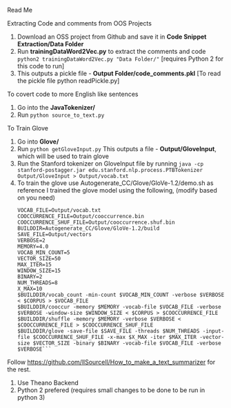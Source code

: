 Read Me

Extracting Code and comments from OOS Projects 

1. Download an OSS project from Github and save it in **Code Snippet Extraction/Data Folder**
2. Run **trainingDataWord2Vec.py** to extract the comments and code
	```python2 trainingDataWord2Vec.py "Data Folder/"```
	[requires Python 2 for this code to run]
3. This outputs a pickle file - **Output Folder/code_comments.pkl**
	[To read the pickle file python readPickle.py]

To covert code to more English like sentences 

1. Go into the **JavaTokenizer/**
2. Run 
	```python source_to_text.py```
		
To Train Glove

1. Go into **Glove/**
2. Run 
	```python getGloveInput.py```
   This outputs a file - **Output/GloveInput**, which will be used to train glove
3. Run the Stanford tokenizer on GloveInput file by running
	```java -cp stanford-postagger.jar edu.stanford.nlp.process.PTBTokenizer Output/GloveInput > Output/vocab.txt```
4. To train the glove use Autogenerate_CC/Glove/GloVe-1.2/demo.sh as reference
	I trained the glove model using the following, (modify based on you need)
	```CORPUS=Output/GloveInput
	VOCAB_FILE=Output/vocab.txt
	COOCCURRENCE_FILE=Output/cooccurrence.bin
	COOCCURRENCE_SHUF_FILE=Output/cooccurrence.shuf.bin
	BUILDDIR=Autogenerate_CC/Glove/GloVe-1.2/build
	SAVE_FILE=Output/vectors
	VERBOSE=2
	MEMORY=4.0
	VOCAB_MIN_COUNT=5
	VECTOR_SIZE=50
	MAX_ITER=15
	WINDOW_SIZE=15
	BINARY=2
	NUM_THREADS=8
	X_MAX=10
	$BUILDDIR/vocab_count -min-count $VOCAB_MIN_COUNT -verbose $VERBOSE < $CORPUS > $VOCAB_FILE
	$BUILDDIR/cooccur -memory $MEMORY -vocab-file $VOCAB_FILE -verbose $VERBOSE -window-size $WINDOW_SIZE < $CORPUS > $COOCCURRENCE_FILE
	$BUILDDIR/shuffle -memory $MEMORY -verbose $VERBOSE < $COOCCURRENCE_FILE > $COOCCURRENCE_SHUF_FILE
	$BUILDDIR/glove -save-file $SAVE_FILE -threads $NUM_THREADS -input-file $COOCCURRENCE_SHUF_FILE -x-max $X_MAX -iter $MAX_ITER -vector-size $VECTOR_SIZE -binary $BINARY -vocab-file $VOCAB_FILE -verbose $VERBOSE```

Follow https://github.com/llSourcell/How_to_make_a_text_summarizer for the rest.

1. Use Theano Backend
2. Python 2 prefered (requires small changes to be done to be run in python 3)
